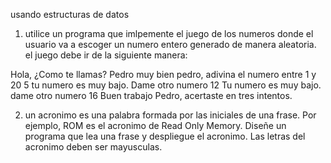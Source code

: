 usando estructuras de datos

1. utilice un programa que imlpemente el juego de los numeros donde el usuario va a escoger un numero entero generado de manera aleatoria. el juego debe ir de la siguiente manera:

Hola, ¿Como te llamas?
Pedro
muy bien pedro, adivina el numero entre 1 y 20
5
tu numero es muy bajo.
Dame otro numero
12
Tu numero es muy bajo.
dame otro numero
16
Buen trabajo Pedro, acertaste en tres intentos.

2. un acronimo es una palabra formada por las iniciales de una frase. Por ejemplo, ROM es el acronimo de Read Only Memory. Diseñe un programa que lea una frase y despliegue el acronimo. Las letras del acronimo deben ser mayusculas.